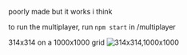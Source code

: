 poorly made but it works i think

to run the multiplayer, run `npm start` in /multiplayer

314x314 on a 1000x1000 grid
![314x314,1000x1000](https://cdn.discordapp.com/attachments/747495246513832036/1157520063327379546/chrome_U9OqfTIdNl.gif)

